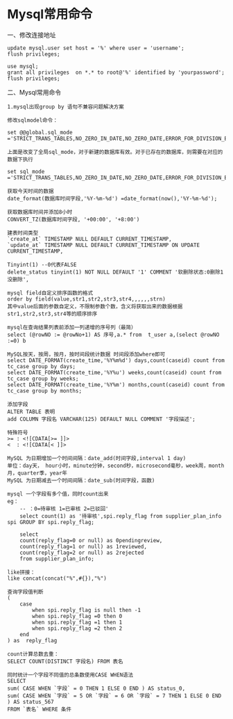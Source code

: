 # Mysql常用命令

一、修改连接地址

    update mysql.user set host = '%' where user = 'username';
    flush privileges; 
    
    use mysql;
    grant all privileges  on *.* to root@'%' identified by 'yourpassword';
    flush privileges;

二、Mysql常用命令
    
    1.mysql出现group by 语句不兼容问题解决方案
    
    修改sqlmodel命令：
    
    set @@global.sql_mode ='STRICT_TRANS_TABLES,NO_ZERO_IN_DATE,NO_ZERO_DATE,ERROR_FOR_DIVISION_BY_ZERO,NO_AUTO_CREATE_USER,NO_ENGINE_SUBSTITUTION';
    
    上面是改变了全局sql_mode，对于新建的数据库有效。对于已存在的数据库，则需要在对应的数据下执行
    
    set sql_mode ='STRICT_TRANS_TABLES,NO_ZERO_IN_DATE,NO_ZERO_DATE,ERROR_FOR_DIVISION_BY_ZERO,NO_AUTO_CREATE_USER,NO_ENGINE_SUBSTITUTION';
    
    获取今天时间的数据
    date_format(数据库时间字段,'%Y-%m-%d') =date_format(now(),'%Y-%m-%d');
    
    获取数据库时间并添加8小时
    CONVERT_TZ(数据库时间字段, '+00:00', '+8:00')
    
    建表时间类型
	`create_at` TIMESTAMP NULL DEFAULT CURRENT_TIMESTAMP,
	`update_at` TIMESTAMP NULL DEFAULT CURRENT_TIMESTAMP ON UPDATE CURRENT_TIMESTAMP,
	
	Tinyint(1) --0代表FALSE
	delete_status tinyint(1) NOT NULL DEFAULT '1' COMMENT '软删除状态:0删除1没删除',
	
	mysql field自定义排序函数的格式
    order by field(value,str1,str2,str3,str4,,,,,,strn)
    其中value后面的参数自定义，不限制参数个数，含义将获取出来的数据根据str1,str2,str3,str4等的顺序排序
    
    mysql在查询结果列表前添加一列递增的序号列（最简）
    select (@rowNO := @rowNo+1) AS 序号,a.* from  t_user a,(select @rowNO :=0) b
    
    MySQL按天，按周，按月，按时间段统计数据 时间段添加where即可
    select DATE_FORMAT(create_time,'%Y%m%d') days,count(caseid) count from tc_case group by days;
    select DATE_FORMAT(create_time,'%Y%u') weeks,count(caseid) count from tc_case group by weeks;
    select DATE_FORMAT(create_time,'%Y%m') months,count(caseid) count from tc_case group by months;
    
    添加字段
    ALTER TABLE 表明
    add COLUMN 字段名 VARCHAR(125) DEFAULT NULL COMMENT '字段描述';
    
    特殊符号
    >= : <![CDATA[>= ]]>
    <  : <![CDATA[< ]]>
    
    MySQL 为日期增加一个时间间隔：date_add(时间字段,interval 1 day)
    单位：day天， hour小时，minute分钟，second秒，microsecond毫秒，week周，month月，quarter季，year年
    MySQL 为日期减去一个时间间隔：date_sub(时间字段，函数)
    
    mysql 一个字段有多个值，同时count出来
    eg：
        -- ：0=待审核 1=已审核 2=已驳回'
        select count(1) as '待审核',spi.reply_flag from supplier_plan_info spi GROUP BY spi.reply_flag;
        
        select 
        count(reply_flag=0 or null) as 0pendingreview,
        count(reply_flag=1 or null) as 1reviewed,
        count(reply_flag=2 or null) as 2rejected
        from supplier_plan_info;
        
    like拼接：
    like concat(concat("%",#{}),"%")
    
    查询字段值判断
    (
		case 
			when spi.reply_flag is null then -1
			when spi.reply_flag =0 then 0	
			when spi.reply_flag =1 then 1
			when spi.reply_flag =2 then 2	
		end
	) as  reply_flag
	
	count计算总数去重：
	SELECT COUNT(DISTINCT 字段名) FROM 表名

	同时统计一个字段不同值的总条数使用CASE WHEN语法
	SELECT
	sum( CASE WHEN `字段` = 0 THEN 1 ELSE 0 END ) AS status_0,
	sum( CASE WHEN `字段` = 5 OR `字段` = 6 OR `字段` = 7 THEN 1 ELSE 0 END ) AS status_567
	FROM `表名` WHERE 条件
